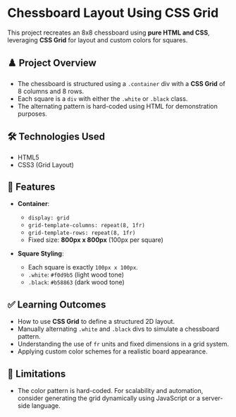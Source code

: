 # Chessboard Layout Using CSS Grid

This project recreates an 8x8 chessboard using **pure HTML and CSS**, leveraging **CSS Grid** for layout and custom colors for squares.

## ♟️ Project Overview

- The chessboard is structured using a `.container` div with a **CSS Grid** of 8 columns and 8 rows.
- Each square is a `div` with either the `.white` or `.black` class.
- The alternating pattern is hard-coded using HTML for demonstration purposes.

## 🛠️ Technologies Used

- HTML5
- CSS3 (Grid Layout)

## 🎯 Features

- **Container**:
  - `display: grid`
  - `grid-template-columns: repeat(8, 1fr)`
  - `grid-template-rows: repeat(8, 1fr)`
  - Fixed size: **800px x 800px** (100px per square)

- **Square Styling**:
  - Each square is exactly `100px x 100px`.
  - `.white`: `#f0d9b5` (light wood tone)
  - `.black`: `#b58863` (dark wood tone)

## ✅ Learning Outcomes

- How to use **CSS Grid** to define a structured 2D layout.
- Manually alternating `.white` and `.black` divs to simulate a chessboard pattern.
- Understanding the use of `fr` units and fixed dimensions in a grid system.
- Applying custom color schemes for a realistic board appearance.

## 📌 Limitations

- The color pattern is hard-coded. For scalability and automation, consider generating the grid dynamically using JavaScript or a server-side language.
